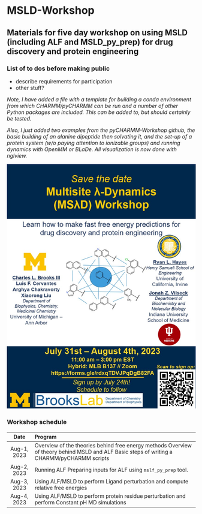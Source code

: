 # MSLD-Workshop
## Materials for five day workshop on using MSLD (including ALF and MSLD_py_prep) for drug discovery and protein engineering
### List of to dos before making public
- describe requirements for participation
- other stuff?

_Note, I have added a file with a template for building a conda environment from which CHARMM/pyCHARMM can be run and a number of other Python packages are included. This can be added to, but should certainly be tested._

_Also, I just added two examples from the pyCHARMM-Workshop github, the basic building of an alanine dipeptide then solvating it, and the set-up of a protein system (w/o paying attention to ionizable groups) and running dynamics with OpenMM or BLaDe. All visualization is now done with nglview._

![Workshop flyer](https://github.com/BrooksResearchGroup-UM/MSLD-Workshop/blob/main/flyer.jpg)

### Workshop schedule
| Date        | Program                                                                                                                                     |
|:-----------:|:--------------------------------------------------------------------------------------------------------------------------------------------|
| Aug-1, 2023 | Overview of the theories behind free energy methods Overview of theory behind MSLD and ALF Basic steps of writing a CHARMM/pyCHARMM scripts |
| Aug-2, 2023 | Running ALF Preparing inputs for ALF using `mslf_py_prep` tool.                                                                             |
| Aug-3, 2023 | Using ALF/MSLD to perform Ligand perturbation and compute relative free energies                                                            |
| Aug-4, 2023 | Using ALF/MSLD to perform protein residue perturbation and perform Constant pH MD simulations                                               |
